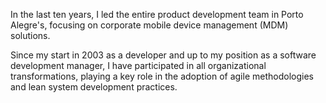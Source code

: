 <!-- Software Development Manager (from Jan 2009 to Jan 2019) -->

In the last ten years, I led the entire product development team in Porto Alegre's, focusing on corporate mobile device management (MDM) solutions.

Since my start in 2003 as a developer and up to my position as a software development manager, I have participated in all organizational transformations, playing a key role in the adoption of agile methodologies and lean system development practices.

<!--
Nos últimos 10 anos, liderei toda a equipe de desenvolvimento de produtos no escritório de Porto Alegre, com foco em gestão de computação móvel corporativa (MDM).

Desde meu início em 2003 como programador até assumir como gerente de desenvolvimento, participei de todas as transformações organizacionais, tendo papel chave na adoção de metodologias ágeis e práticas lean de desenvolvimento de sistemas.
-->